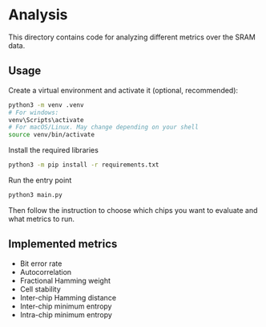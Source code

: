 # Analysis

This directory contains code for analyzing different metrics over the SRAM data.

## Usage

Create a virtual environment and activate it (optional, recommended):
```bash
python3 -m venv .venv
# For windows:
venv\Scripts\activate
# For macOS/Linux. May change depending on your shell
source venv/bin/activate 
```

Install the required libraries
```bash
python3 -m pip install -r requirements.txt
```

Run the entry point
```bash
python3 main.py
```

Then follow the instruction to choose which chips
you want to evaluate and what metrics to run.

## Implemented metrics

* Bit error rate
* Autocorrelation
* Fractional Hamming weight
* Cell stability
* Inter-chip Hamming distance
* Inter-chip minimum entropy
* Intra-chip minimum entropy
